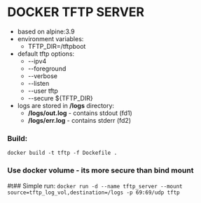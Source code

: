 # DOCKER TFTP SERVER

* based on alpine:3.9
* environment variables:
    * TFTP_DIR=/tftpboot
* default tftp options:
    * --ipv4
    * --foreground
    * --verbose
    * --listen
    * --user tftp
    * --secure ${TFTP_DIR}
* logs are stored in **/logs** directory:
    * **/logs/out.log** - contains stdout (fd1)
    * **/logs/err.log** - contains stderr (fd2)

### Build:
`docker build -t tftp -f Dockefile .`
### Use docker volume - its more secure than bind mount
#t## Simple run:
`docker run -d --name tftp_server --mount source=tftp_log_vol,destination=/logs -p 69:69/udp tftp`


